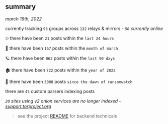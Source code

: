 
## summary
_march 19th, 2022_

currently tracking `93` groups across `132` relays & mirrors - _`50` currently online_

⏲ there have been `21` posts within the `last 24 hours`

🦈 there have been `167` posts within the `month of march`

🪐 there have been `862` posts within the `last 90 days`

🏚 there have been `722` posts within the `year of 2022`

🦕 there have been `3008` posts `since the dawn of ransomwatch`

there are `45` custom parsers indexing posts

_`20` sites using v2 onion services are no longer indexed - [support.torproject.org](https://support.torproject.org/onionservices/v2-deprecation/)_

> see the project [README](https://github.com/thetanz/ransomwatch#ransomwatch--) for backend technicals
